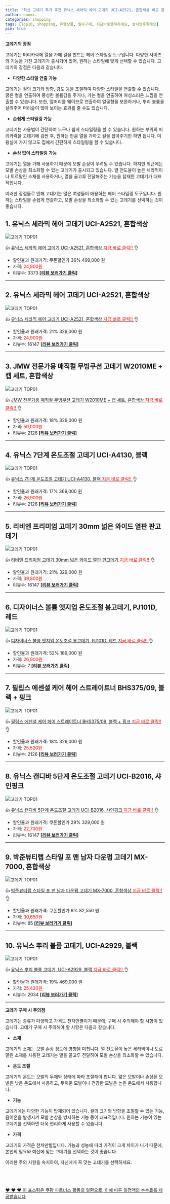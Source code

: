```yaml
---
title: "최신 고데기 특가 추천 유닉스 세라믹 헤어 고데기 UCI-A2521, 혼합색상 비교 장점"
author: eunmi.
categories: shopping
tags: [Top10, shopping, 유행상품, 필수구매, 지금바로클릭하세요, 놓치면후회해요]
pin: true
---
```

**고데기의 장점**

고데기는 머리카락에 열을 가해 컬을 만드는 헤어 스타일링 도구입니다. 다양한 사이즈와 기능을 가진 고데기가 출시되어 있어, 원하는 스타일에 맞게 선택할 수 있습니다. 고데기의 장점은 다음과 같습니다.

* **다양한 스타일 연출 가능**

고데기는 컬의 크기와 방향, 강도 등을 조절하여 다양한 스타일을 연출할 수 있습니다. 굵은 컬을 연출하여 풍성한 볼륨감을 주거나, 가는 컬을 연출하여 여성스러운 느낌을 연출할 수 있습니다. 또한, 앞머리를 웨이브로 연출하여 얼굴형을 보완하거나, 뿌리 볼륨을 살려주어 머리숱이 많아 보이는 효과를 줄 수도 있습니다.

* **손쉽게 스타일링 가능**

고데기는 사용법이 간단하여 누구나 쉽게 스타일링을 할 수 있습니다. 원하는 부위의 머리카락을 고데기에 감싼 후, 원하는 만큼 열을 가하고 컬을 잡아주기만 하면 됩니다. 미용실에 가지 않고도 집에서 간편하게 스타일링을 할 수 있습니다.

* **손상 없이 스타일링 가능**

고데기는 열을 가해 사용하기 때문에 모발 손상이 우려될 수 있습니다. 하지만 최근에는 모발 손상을 최소화할 수 있는 고데기가 출시되고 있습니다. 열 전도율이 높은 세라믹이나 토르말린 소재를 사용하거나, 열을 골고루 전달해주는 기능을 탑재한 고데기가 대표적입니다.

이러한 장점들로 인해 고데기는 많은 여성들이 애용하는 헤어 스타일링 도구입니다. 원하는 스타일을 손쉽게 연출하고, 모발 손상을 최소화할 수 있는 고데기를 선택하는 것이 좋습니다.

   

## 1. 유닉스 세라믹 헤어 고데기 UCI-A2521, 혼합색상

![고데기 TOP01](https://thumbnail10.coupangcdn.com/thumbnails/remote/230x230ex/image/retail/images/8663424187486747-32eb889d-facd-4ff9-828a-aa8bd0945fd6.jpg)


👍 [유닉스 세라믹 헤어 고데기 UCI-A2521, 혼합색상 <font color=red> 지금 바로 클릭!! </font> ](https://link.coupang.com/re/AFFSDP?lptag=AF3617701&subid=GithubCoopas&pageKey=3154423&traceid=V0-153&itemId=14424741&vendorItemId=3089081003) 👌 


- 할인율과 원래가격: 쿠폰할인가 36%  499,000   원
- 가격: <span style='color:red'>24,900원</span>
- 리뷰수: 3373  [**[리뷰 보러가기 클릭]**](https://link.coupang.com/re/AFFSDP?lptag=AF3617701&subid=GithubCoopas&pageKey=3154423&traceid=V0-153&itemId=14424741&vendorItemId=3089081003)

---


   

## 2. 유닉스 세라믹 헤어 고데기 UCI-A2521, 혼합색상

![고데기 TOP01](https://thumbnail10.coupangcdn.com/thumbnails/remote/230x230ex/image/retail/images/8663424187486747-32eb889d-facd-4ff9-828a-aa8bd0945fd6.jpg)


👍 [유닉스 세라믹 헤어 고데기 UCI-A2521, 혼합색상 <font color=red> 지금 바로 클릭!! </font> ](https://link.coupang.com/re/AFFSDP?lptag=AF3617701&subid=GithubCoopas&pageKey=3154423&traceid=V0-153&itemId=14424741&vendorItemId=3089081003) 👌 


- 할인율과 원래가격: 21%  329,000   원
- 가격: <span style='color:red'>24,900원</span>
- 리뷰수: 16147  [**[리뷰 보러가기 클릭]**](https://link.coupang.com/re/AFFSDP?lptag=AF3617701&subid=GithubCoopas&pageKey=3154423&traceid=V0-153&itemId=14424741&vendorItemId=3089081003)

---


   

## 3. JMW 전문가용 매직컬 무빙쿠션 고데기 W2010ME + 캡 세트, 혼합색상

![고데기 TOP01](https://thumbnail8.coupangcdn.com/thumbnails/remote/230x230ex/image/retail/images/9516321259927658-489bdb52-ad1e-4e7c-bdf0-d3c82c121c54.jpg)


👍 [JMW 전문가용 매직컬 무빙쿠션 고데기 W2010ME + 캡 세트, 혼합색상 <font color=red> 지금 바로 클릭!! </font> ](https://link.coupang.com/re/AFFSDP?lptag=AF3617701&subid=GithubCoopas&pageKey=2088245556&traceid=V0-153&itemId=3547159168&vendorItemId=71533102847) 👌 


- 할인율과 원래가격: 18%  329,000   원
- 가격: <span style='color:red'>59,000원</span>
- 리뷰수: 2126  [**[리뷰 보러가기 클릭]**](https://link.coupang.com/re/AFFSDP?lptag=AF3617701&subid=GithubCoopas&pageKey=2088245556&traceid=V0-153&itemId=3547159168&vendorItemId=71533102847)

---


   

## 4. 유닉스 7단계 온도조절 고데기 UCI-A4130, 블랙

![고데기 TOP01](https://thumbnail8.coupangcdn.com/thumbnails/remote/230x230ex/image/retail/images/2022/12/29/10/3/b70474a5-fe2e-40fe-814c-b49fe3d24a79.jpg)


👍 [유닉스 7단계 온도조절 고데기 UCI-A4130, 블랙 <font color=red> 지금 바로 클릭!! </font> ](https://link.coupang.com/re/AFFSDP?lptag=AF3617701&subid=GithubCoopas&pageKey=7030200585&traceid=V0-153&itemId=17347284002&vendorItemId=84517681749) 👌 


- 할인율과 원래가격: 17%  369,000   원
- 가격: <span style='color:red'>26,900원</span>
- 리뷰수: 2126  [**[리뷰 보러가기 클릭]**](https://link.coupang.com/re/AFFSDP?lptag=AF3617701&subid=GithubCoopas&pageKey=7030200585&traceid=V0-153&itemId=17347284002&vendorItemId=84517681749)

---


   

## 5. 리비엔 프리미엄 고데기 30mm 넓은 와이드 열판 판고데기

![고데기 TOP01](https://thumbnail7.coupangcdn.com/thumbnails/remote/230x230ex/image/vendor_inventory/b156/00e613ea475bcad30db0b0cb022f820e74d5bf59723f581be9eb2729d817.png)


👍 [리비엔 프리미엄 고데기 30mm 넓은 와이드 열판 판고데기 <font color=red> 지금 바로 클릭!! </font> ](https://link.coupang.com/re/AFFSDP?lptag=AF3617701&subid=GithubCoopas&pageKey=6398398197&traceid=V0-153&itemId=13672119062&vendorItemId=80924127833) 👌 


- 할인율과 원래가격: 21%  329,000   원
- 가격: <span style='color:red'>39,800원</span>
- 리뷰수: 16147  [**[리뷰 보러가기 클릭]**](https://link.coupang.com/re/AFFSDP?lptag=AF3617701&subid=GithubCoopas&pageKey=6398398197&traceid=V0-153&itemId=13672119062&vendorItemId=80924127833)

---


   

## 6. 디자이너스 볼륨 엣지업 온도조절 봉고데기, PJ101D, 레드

![고데기 TOP01](https://thumbnail8.coupangcdn.com/thumbnails/remote/230x230ex/image/retail/images/2263126493209108-72e71474-8f49-4994-8a0b-e0ec50e552c4.jpg)


👍 [디자이너스 볼륨 엣지업 온도조절 봉고데기, PJ101D, 레드 <font color=red> 지금 바로 클릭!! </font> ](https://link.coupang.com/re/AFFSDP?lptag=AF3617701&subid=GithubCoopas&pageKey=26801290&traceid=V0-153&itemId=103699887&vendorItemId=3034107862) 👌 


- 할인율과 원래가격: 52%  189,000   원
- 가격: <span style='color:red'>26,900원</span>
- 리뷰수: 7  [**[리뷰 보러가기 클릭]**](https://link.coupang.com/re/AFFSDP?lptag=AF3617701&subid=GithubCoopas&pageKey=26801290&traceid=V0-153&itemId=103699887&vendorItemId=3034107862)

---


   

## 7. 필립스 에센셜 케어 헤어 스트레이트너 BHS375/09, 블랙 + 핑크

![고데기 TOP01](https://thumbnail9.coupangcdn.com/thumbnails/remote/230x230ex/image/retail/images/637997317145034-837d4d76-f1a6-40ac-8319-4eddbdd16ad6.jpg)


👍 [필립스 에센셜 케어 헤어 스트레이트너 BHS375/09, 블랙 + 핑크 <font color=red> 지금 바로 클릭!! </font> ](https://link.coupang.com/re/AFFSDP?lptag=AF3617701&subid=GithubCoopas&pageKey=1707971954&traceid=V0-153&itemId=2906767951&vendorItemId=70895341609) 👌 


- 할인율과 원래가격: 18%  329,000   원
- 가격: <span style='color:red'>25,520원</span>
- 리뷰수: 2126  [**[리뷰 보러가기 클릭]**](https://link.coupang.com/re/AFFSDP?lptag=AF3617701&subid=GithubCoopas&pageKey=1707971954&traceid=V0-153&itemId=2906767951&vendorItemId=70895341609)

---


   

## 8. 유닉스 캔디바 5단계 온도조절 고데기 UCI-B2016, 샤인핑크

![고데기 TOP01](https://thumbnail8.coupangcdn.com/thumbnails/remote/230x230ex/image/retail/images/2553250305466958-c9f73e10-49ef-4157-99a9-856d528d3240.jpg)


👍 [유닉스 캔디바 5단계 온도조절 고데기 UCI-B2016, 샤인핑크 <font color=red> 지금 바로 클릭!! </font> ](https://link.coupang.com/re/AFFSDP?lptag=AF3617701&subid=GithubCoopas&pageKey=1606107457&traceid=V0-153&itemId=2743098948&vendorItemId=70733127694) 👌 


- 할인율과 원래가격: 쿠폰할인가 29%  329,000   원
- 가격: <span style='color:red'>22,700원</span>
- 리뷰수: 16147  [**[리뷰 보러가기 클릭]**](https://link.coupang.com/re/AFFSDP?lptag=AF3617701&subid=GithubCoopas&pageKey=1606107457&traceid=V0-153&itemId=2743098948&vendorItemId=70733127694)

---


   

## 9. 박준뷰티랩 스타일 포 맨 남자 다운펌 고데기 MX-7000, 혼합색상

![고데기 TOP01](https://thumbnail10.coupangcdn.com/thumbnails/remote/230x230ex/image/retail/images/2019/07/18/16/7/835e27f8-465c-403c-a90a-ab3f954cc14b.jpg)


👍 [박준뷰티랩 스타일 포 맨 남자 다운펌 고데기 MX-7000, 혼합색상 <font color=red> 지금 바로 클릭!! </font> ](https://link.coupang.com/re/AFFSDP?lptag=AF3617701&subid=GithubCoopas&pageKey=219544526&traceid=V0-153&itemId=682026392&vendorItemId=5097007348) 👌 


- 할인율과 원래가격: 쿠폰할인가 9%  82,550   원
- 가격: <span style='color:red'>30,650원</span>
- 리뷰수: 85  [**[리뷰 보러가기 클릭]**](https://link.coupang.com/re/AFFSDP?lptag=AF3617701&subid=GithubCoopas&pageKey=219544526&traceid=V0-153&itemId=682026392&vendorItemId=5097007348)

---


   

## 10. 유닉스 뿌리 볼륨 고데기, UCI-A2929, 블랙

![고데기 TOP01](https://thumbnail9.coupangcdn.com/thumbnails/remote/230x230ex/image/retail/images/2022/06/21/11/2/dcd3f2df-5767-441c-a10d-86f17b83fd4d.jpg)


👍 [유닉스 뿌리 볼륨 고데기, UCI-A2929, 블랙 <font color=red> 지금 바로 클릭!! </font> ](https://link.coupang.com/re/AFFSDP?lptag=AF3617701&subid=GithubCoopas&pageKey=6592863749&traceid=V0-153&itemId=14884169485&vendorItemId=82123044065) 👌 


- 할인율과 원래가격: 19%  469,000   원
- 가격: <span style='color:red'>25,420원</span>
- 리뷰수: 2034  [**[리뷰 보러가기 클릭]**](https://link.coupang.com/re/AFFSDP?lptag=AF3617701&subid=GithubCoopas&pageKey=6592863749&traceid=V0-153&itemId=14884169485&vendorItemId=82123044065)

---
**고데기 구매 시 주의점**

고데기는 종류가 다양하고 가격도 천차만별이기 때문에, 구매 시 주의해야 할 사항이 있습니다. 고데기 구매 시 주의해야 할 사항은 다음과 같습니다.

* **소재**

고데기의 소재는 모발 손상 정도에 영향을 미칩니다. 열 전도율이 높은 세라믹이나 토르말린 소재를 사용한 고데기는 열을 골고루 전달하여 모발 손상을 최소화할 수 있습니다.

* **온도 조절**

고데기의 온도는 모발의 두께와 상태에 따라 조절해야 합니다. 얇은 모발이나 손상된 모발은 낮은 온도에서 사용하고, 두꺼운 모발이나 건강한 모발은 높은 온도에서 사용합니다.

* **기능**

고데기에는 다양한 기능이 탑재되어 있습니다. 컬의 크기와 방향을 조절할 수 있는 기능, 음이온을 발생시켜 모발 손상을 방지하는 기능 등이 대표적입니다. 원하는 기능이 있는 고데기를 선택하면 더욱 편리하게 사용할 수 있습니다.

* **가격**

고데기의 가격은 천차만별입니다. 기능과 성능에 따라 가격이 크게 차이가 나기 때문에, 본인의 필요와 예산에 맞는 고데기를 선택하는 것이 좋습니다.

이러한 주의 사항을 숙지하여, 자신에게 꼭 맞는 고데기를 선택하세요.<br><br><br><br><br> [ ❤ ❤ ❤ 이 포스팅은 쿠팡 파트너스 활동의 일환으로, 이에 따른 일정액의 수수료를 제공받습니다](https://link.coupang.com/a/bcEFyh)